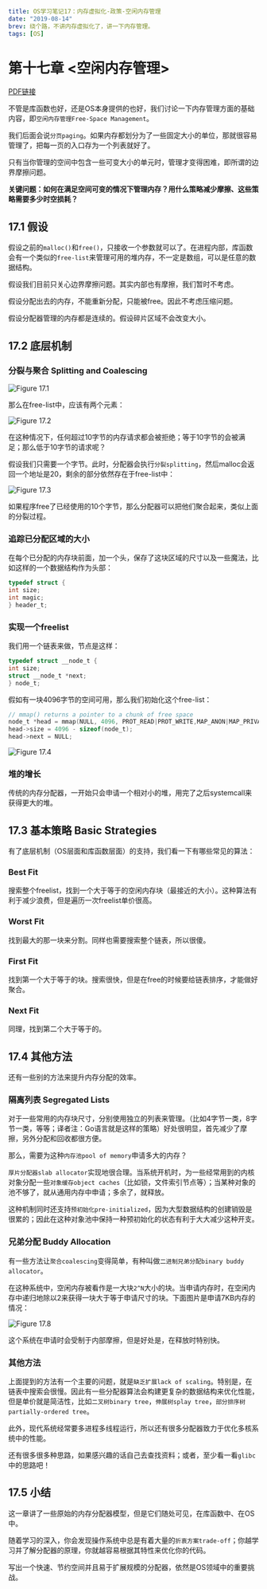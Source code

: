 ```yaml lw-blog-meta
title: OS学习笔记17：内存虚拟化-政策-空闲内存管理
date: "2019-08-14"
brev: 绕个路，不讲内存虚拟化了，讲一下内存管理。
tags: [OS]
```


# 第十七章 <空闲内存管理>

[PDF链接](http://pages.cs.wisc.edu/~remzi/OSTEP/vm-freespace.pdf)

不管是库函数也好，还是OS本身提供的也好，我们讨论一下内存管理方面的基础内容，即`空闲内存管理Free-Space Management`。

我们后面会说`分页paging`。如果内存都划分为了一些固定大小的单位，那就很容易管理了，把每一页的入口存为一个列表就好了。

只有当你管理的空间中包含一些可变大小的单元时，管理才变得困难，即所谓的边界摩擦问题。

**关键问题：如何在满足空间可变的情况下管理内存？用什么策略减少摩擦、这些策略需要多少时空损耗？**

## 17.1 假设

假设之前的`malloc()`和`free()`，只接收一个参数就可以了。在进程内部，库函数会有一个类似的`free-list`来管理可用的堆内存，不一定是数组，可以是任意的数据结构。

假设我们目前只关心边界摩擦问题。其实内部也有摩擦，我们暂时不考虑。

假设分配出去的内存，不能重新分配，只能被free。因此不考虑压缩问题。

假设分配器管理的内存都是连续的。假设碎片区域不会改变大小。

## 17.2 底层机制

### 分裂与聚合 Splitting and Coalescing

![Figure 17.1](../pic/2019/2019-08-14-Fig-17-1.png)

那么在free-list中，应该有两个元素：

![Figure 17.2](../pic/2019/2019-08-14-Fig-17-2.png)

在这种情况下，任何超过10字节的内存请求都会被拒绝；等于10字节的会被满足；那么低于10字节的请求呢？

假设我们只需要一个字节。此时，分配器会执行`分裂splitting`，然后malloc会返回一个地址是20，剩余的部分依然存在于free-list中：

![Figure 17.3](../pic/2019/2019-08-14-Fig-17-3.png)

如果程序free了已经使用的10个字节，那么分配器可以把他们聚合起来，类似上面的分裂过程。

### 追踪已分配区域的大小

在每个已分配的内存块前面，加一个头，保存了这块区域的尺寸以及一些魔法，比如这样的一个数据结构作为头部：

```c
typedef struct {
int size;
int magic;
} header_t;
```

### 实现一个freelist

我们用一个链表来做，节点是这样：

```c
typedef struct __node_t {
int size;
struct __node_t *next;
} node_t;
```

假如有一块4096字节的空间可用，那么我们初始化这个free-list：

```c
// mmap() returns a pointer to a chunk of free space
node_t *head = mmap(NULL, 4096, PROT_READ|PROT_WRITE,MAP_ANON|MAP_PRIVATE, -1, 0);
head->size = 4096 - sizeof(node_t);
head->next = NULL;
```

![Figure 17.4](../pic/2019/2019-08-14-Fig-17-4.png)

### 堆的增长

传统的内存分配器，一开始只会申请一个相对小的堆，用完了之后systemcall来获得更大的堆。

## 17.3 基本策略 Basic Strategies

有了底层机制（OS层面和库函数层面）的支持，我们看一下有哪些常见的算法：

### Best Fit

搜索整个freelist，找到一个大于等于的空闲内存块（最接近的大小）。这种算法有利于减少浪费，但是遍历一次freelist单价很高。

### Worst Fit

找到最大的那一块来分割。同样也需要搜索整个链表，所以很傻。

### First Fit

找到第一个大于等于的块。搜索很快，但是在free的时候要给链表排序，才能做好聚合。

### Next Fit

同理，找到第二个大于等于的。

## 17.4 其他方法

还有一些别的方法来提升内存分配的效率。

### 隔离列表 Segregated Lists

对于一些常用的内存块尺寸，分别使用独立的列表来管理。（比如4字节一类，8字节一类，等等；译者注：Go语言就是这样的策略）好处很明显，首先减少了摩擦，另外分配和回收都很方便。

那么，需要为这种`内存池pool of memory`申请多大的内存？

`厚片分配器slab allocator`实现地很合理。当系统开机时，为一些经常用到的内核对象分配一些`对象缓存object caches`（比如锁，文件索引节点等）；当某种对象的池不够了，就从通用内存中申请；多余了，就释放。

这种机制同时还支持`预初始化pre-initialized`，因为大型数据结构的创建销毁是很累的；因此在这种对象池中保持一种预初始化的状态有利于大大减少这种开支。

### 兄弟分配 Buddy Allocation

有一些方法让`聚合coalescing`变得简单，有种叫做`二进制兄弟分配binary buddy allocator`。

在这种系统中，空闲内存被看作是一大块`2^N`大小的块。当申请内存时，在空闲内存中递归地除以2来获得一块大于等于申请尺寸的块。下面图片是申请7KB内存的情况：

![Figure 17.8](../pic/2019/2019-08-14-Fig-17-8.png)

这个系统在申请时会受制于内部摩擦，但是好处是，在释放时特别快。

### 其他方法

上面提到的方法有一个主要的问题，就是`缺乏扩展lack of scaling`。特别是，在链表中搜索会很慢。因此有一些分配器算法会构建更复杂的数据结构来优化性能，但是单价就是简洁性，比如`二叉树binary tree`，`伸展树splay tree`，`部分排序树partially-ordered tree`。

此外，现代系统经常要多进程多线程运行，所以还有很多分配器致力于优化多核系统中的性能。

还有很多很多种思路，如果感兴趣的话自己去查找资料；或者，至少看一看`glibc`中的思路吧！

## 17.5 小结

这一章讲了一些原始的内存分配器模型，但是它们随处可见，在库函数中、在OS中。

随着学习的深入，你会发现操作系统中总是有着大量的`折衷方案trade-off`；你越学习并了解分配器的原理，你就越容易根据其特性来优化你的代码。

写出一个快速、节约空间并且易于扩展规模的分配器，依然是OS领域中的重要挑战。
